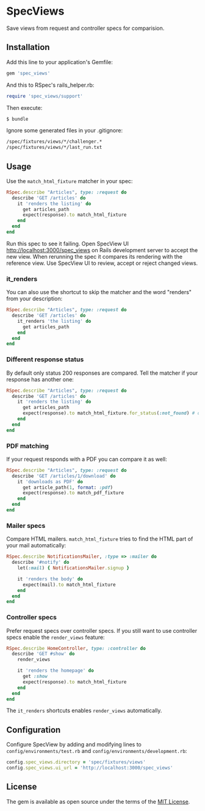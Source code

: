 # SpecViews
Save views from request and controller specs for comparision.

## Installation
Add this line to your application's Gemfile:

```ruby
gem 'spec_views'
```

And this to RSpec's rails_helper.rb:
```ruby
require 'spec_views/support'
```

Then execute:
```bash
$ bundle
```

Ignore some generated files in your .gitignore:
```bash
/spec/fixtures/views/*/challenger.*
/spec/fixtures/views/*/last_run.txt
```

## Usage
Use the `match_html_fixture` matcher in your spec:

```ruby
RSpec.describe "Articles", type: :request do
  describe 'GET /articles' do
    it 'renders the listing' do
      get articles_path
      expect(response).to match_html_fixture
    end
  end
end
```

Run this spec to see it failing. Open SpecView UI [http://localhost:3000/spec_views](http://localhost:3000/spec_views) on Rails development server to accept the new view. When rerunning the spec it compares its rendering with the reference view. Use SpecView UI to review, accept or reject changed views.

### it_renders
You can also use the shortcut to skip the matcher and the word "renders" from your description:

```ruby
RSpec.describe "Articles", type: :request do
  describe 'GET /articles' do
    it_renders 'the listing' do
      get articles_path
    end
  end
end
```

### Different response status
By default only status 200 responses are compared. Tell the matcher if your response has another one:

```ruby
RSpec.describe "Articles", type: :request do
  describe 'GET /articles' do
    it 'renders the listing' do
      get articles_path
      expect(response).to match_html_fixture.for_status(:not_found) # or 404
    end
  end
end
```

### PDF matching
If your request responds with a PDF you can compare it as well:

```ruby
RSpec.describe "Articles", type: :request do
  describe 'GET /articles/1/download' do
    it 'downloads as PDF' do
      get article_path(1, format: :pdf)
      expect(response).to match_pdf_fixture
    end
  end
end
```

### Mailer specs
Compare HTML mailers. `match_html_fixture` tries to find the HTML part of your mail automatically:

```ruby
RSpec.describe NotificationsMailer, :type => :mailer do
  describe '#notify' do
    let(:mail) { NotificationsMailer.signup }

    it 'renders the body' do
      expect(mail).to match_html_fixture
    end
  end
end
```

### Controller specs
Prefer request specs over controller specs. If you still want to use controller specs enable the `render_views` feature:

```ruby
RSpec.describe HomeController, type: :controller do
  describe 'GET #show' do
    render_views

    it 'renders the homepage' do
      get :show
      expect(response).to match_html_fixture
    end
  end
end
```

The `it_renders` shortcuts enables `render_views` automatically.

## Configuration
Configure SpecView by adding and modifying lines to `config/environments/test.rb` and `config/environments/development.rb`:

```ruby
config.spec_views.directory = 'spec/fixtures/views'
config.spec_views.ui_url = 'http://localhost:3000/spec_views'
```

## License
The gem is available as open source under the terms of the [MIT License](https://opensource.org/licenses/MIT).
